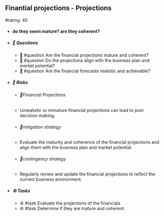 ## Finantial projections - Projections
#rating: 40
- #### do they seem mature?  are they coherent?
- ##### 💭 Questions
  - 💭 #question Are the financial projections mature and coherent?
  - 💭 #question Do the projections align with the business plan and market potential?
  - 💭 #question Are the financial forecasts realistic and achievable?
- ##### 🚨 Risks
  - ###### 🚨Financial Projections
  - Unrealistic or immature financial projections can lead to poor decision-making.
  - ###### 🚨mitigation strategy
  - Evaluate the maturity and coherence of the financial projections and align them with the business plan and market potential.
  - ###### 🚨contingency strategy
  - Regularly review and update the financial projections to reflect the current business environment.
- ##### ⚙️ Tasks
  - ⚙️ #task Evaluate the projections of the financials
  - ⚙️ #task  Determine if they are mature and coherent.


